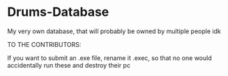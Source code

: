
# Drums-Database
My very own database, that will probably be owned by multiple people idk



TO THE CONTRIBUTORS:



If you want to submit an .exe file, rename it .exec, so that no one would accidentally run these and destroy their pc
